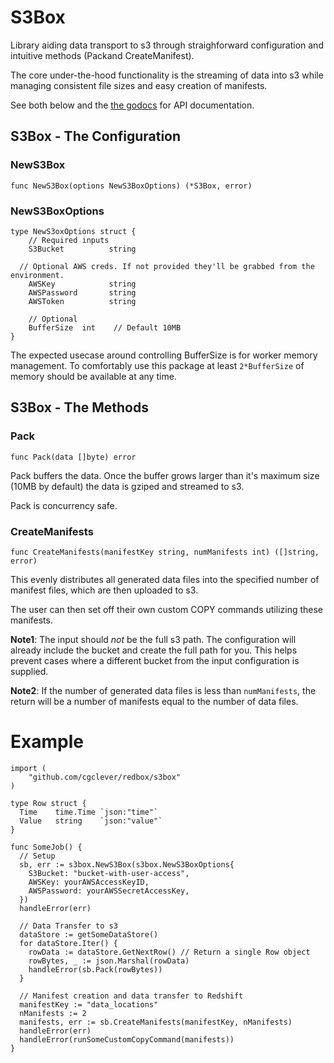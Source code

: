 # S3Box

Library aiding data transport to s3 through straighforward configuration and intuitive methods (Packand CreateManifest).

The core under-the-hood functionality is the streaming of data into s3 while managing consistent file sizes and easy creation of manifests.

See both below and the [the godocs](https://godoc.org/github.com/cgclever/redbox/s3box) for API documentation.

## S3Box - The Configuration

### NewS3Box

`func NewS3Box(options NewS3BoxOptions) (*S3Box, error)`

### NewS3BoxOptions

```
type NewS3oxOptions struct {
	// Required inputs
	S3Bucket          string

  // Optional AWS creds. If not provided they'll be grabbed from the environment.
	AWSKey            string
	AWSPassword       string
	AWSToken          string
	
	// Optional
	BufferSize  int    // Default 10MB
}
```

The expected usecase around controlling BufferSize is for worker memory management. To comfortably use this package at least `2*BufferSize` of memory should be available at any time.

## S3Box - The Methods

### Pack

`func Pack(data []byte) error`

Pack buffers the data. Once the buffer grows larger than it's maximum size (10MB by default)
the data is gziped and streamed to s3.

Pack is concurrency safe.

### CreateManifests

`func CreateManifests(manifestKey string, numManifests int) ([]string, error)`

This evenly distributes all generated data files into the specified number of manifest files, which are then uploaded to s3.

The user can then set off their own custom COPY commands utilizing these manifests.

**Note1**: The input should *not* be the full s3 path. The configuration will already include the bucket and create the full path for you. This helps prevent cases where a different bucket from the input configuration is supplied.

**Note2**: If the number of generated data files is less than `numManifests`, the return will be a number of manifests equal to the number of data files. 

# Example
```
import (
    "github.com/cgclever/redbox/s3box"
)

type Row struct {
  Time    time.Time `json:"time"`
  Value   string    `json:"value"`
}

func SomeJob() {
  // Setup
  sb, err := s3box.NewS3Box(s3box.NewS3BoxOptions{
    S3Bucket: "bucket-with-user-access",
    AWSKey: yourAWSAccessKeyID,
    AWSPassword: yourAWSSecretAccessKey,
  })
  handleError(err)
  
  // Data Transfer to s3
  dataStore := getSomeDataStore()
  for dataStore.Iter() {
    rowData := dataStore.GetNextRow() // Return a single Row object
    rowBytes, _ := json.Marshal(rowData)
    handleError(sb.Pack(rowBytes))
  }

  // Manifest creation and data transfer to Redshift
  manifestKey := "data_locations"
  nManifests := 2
  manifests, err := sb.CreateManifests(manifestKey, nManifests)
  handleError(err)
  handleError(runSomeCustomCopyCommand(manifests))
}
```
